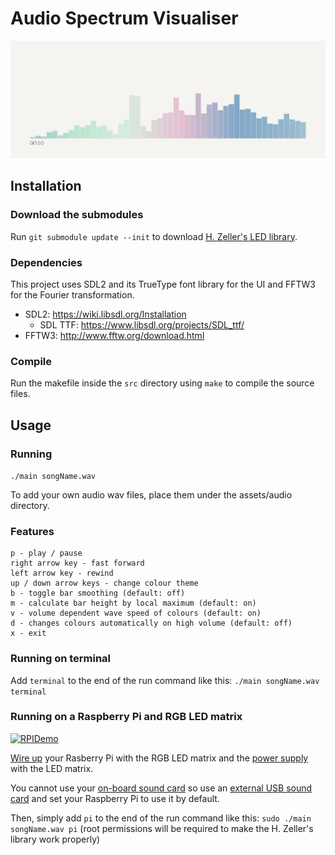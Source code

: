 # Audio Spectrum Visualiser

![Demo](/assets/images/demo.gif)


## Installation
### Download the submodules
Run `git submodule update --init` to download [H. Zeller's LED library](https://github.com/hzeller/rpi-rgb-led-matrix/).

### Dependencies
This project uses SDL2 and its TrueType font library for the UI and FFTW3 for the Fourier transformation.

- SDL2: https://wiki.libsdl.org/Installation
  - SDL TTF: https://www.libsdl.org/projects/SDL_ttf/
- FFTW3: http://www.fftw.org/download.html

### Compile
Run the makefile inside the `src` directory using `make` to compile the source files.

## Usage
### Running 
`./main songName.wav`

To add your own audio wav files, place them under the assets/audio directory.

### Features
```
p - play / pause
right arrow key - fast forward
left arrow key - rewind
up / down arrow keys - change colour theme
b - toggle bar smoothing (default: off)
m - calculate bar height by local maximum (default: on)
v - volume dependent wave speed of colours (default: on)
d - changes colours automatically on high volume (default: off)
x - exit
```

### Running on terminal
Add `terminal` to the end of the run command like this: `./main songName.wav terminal`

### Running on a Raspberry Pi and RGB LED matrix

[![RPIDemo](https://i.imgur.com/gvcS89g.gif)](https://www.youtube.com/watch?v=EV6f_il4w6A)

[Wire up](https://github.com/hzeller/rpi-rgb-led-matrix/blob/master/wiring.md) your Rasberry Pi with the RGB LED matrix and the [power supply](https://learn.adafruit.com/32x16-32x32-rgb-led-matrix/powering) with the LED matrix.

You cannot use your [on-board sound card](https://github.com/hzeller/rpi-rgb-led-matrix/blob/master/README.md#use-minimal-raspbian-distribution) so use an [external USB sound card](https://raspberrypi.stackexchange.com/questions/80072/how-can-i-use-an-external-usb-sound-card-and-set-it-as-default) and set your Raspberry Pi to use it by default.

Then, simply add `pi` to the end of the run command like this: `sudo ./main songName.wav pi` (root permissions will be required to make the H. Zeller's library work properly)
